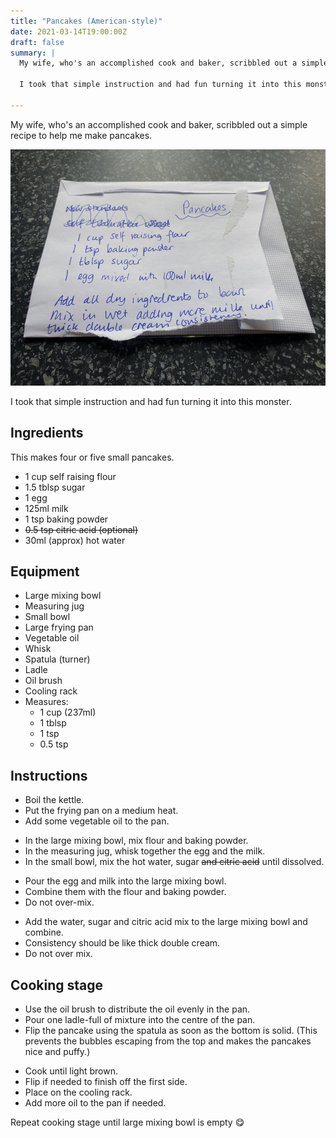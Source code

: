```yaml
---
title: "Pancakes (American-style)"
date: 2021-03-14T19:00:00Z
draft: false
summary: |
  My wife, who's an accomplished cook and baker, scribbled out a simple recipe to help me make pancakes.

  I took that simple instruction and had fun turning it into this monster.

---
```


My wife, who's an accomplished cook and baker, scribbled out a simple recipe to help me make pancakes.

![Pancake recipe](/static/posts/2021-03-pancakes-recipe.jpg)

I took that simple instruction and had fun turning it into this monster.

## Ingredients

This makes four or five small pancakes.

* 1 cup self raising flour
* 1.5 tblsp sugar
* 1 egg
* 125ml milk
* 1 tsp baking powder
* ~~0.5 tsp citric acid (optional)~~
* 30ml (approx) hot water

## Equipment

* Large mixing bowl
* Measuring jug
* Small bowl
* Large frying pan
* Vegetable oil
* Whisk
* Spatula (turner)
* Ladle
* Oil brush
* Cooling rack
* Measures:
	* 1 cup (237ml)
	* 1 tblsp
	* 1 tsp
	* 0.5 tsp

## Instructions

* Boil the kettle.
* Put the frying pan on a medium heat.
* Add some vegetable oil to the pan.

<!-- Make separate lists work-->

* In the large mixing bowl, mix flour and baking powder.
* In the measuring jug, whisk together the egg and the milk.
* In the small bowl, mix the hot water, sugar ~~and citric acid~~ until dissolved.

<!-- Make separate lists work-->

* Pour the egg and milk into the large mixing bowl.
* Combine them with the flour and baking powder.
* Do not over-mix.

<!-- Make separate lists work-->

* Add the water, sugar and citric acid mix to the large mixing bowl and combine.
* Consistency should be like thick double cream.
* Do not over mix.

## Cooking stage

* Use the oil brush to distribute the oil evenly in the pan.
* Pour one ladle-full of mixture into the centre of the pan.
* Flip the pancake using the spatula as soon as the bottom is solid. (This prevents the bubbles escaping from the top and makes the pancakes nice and puffy.)

<!-- Make separate lists work-->

* Cook until light brown.
* Flip if needed to finish off the first side.
* Place on the cooling rack.
* Add more oil to the pan if needed.

Repeat cooking stage until large mixing bowl is empty 😋
